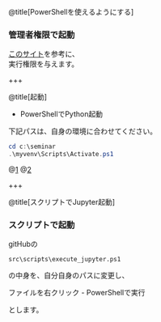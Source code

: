 @title[PowerShellを使えるようにする]

### 管理者権限で起動

[このサイト](http://www.atmarkit.co.jp/ait/articles/0805/16/news139.html)を参考に、  
実行権限を与えます。

+++

@title[起動]

* PowerShellでPython起動

下記パスは、自身の環境に合わせてください。

```ps1
cd c:\seminar
.\myvenv\Scripts\Activate.ps1
```
@[1](Jupyter等があるパスに移動)
@[2](仮想環境をアクティブにする)

+++

@title[スクリプトでJupyter起動]

### スクリプトで起動

gitHubの

`src\scripts\execute_jupyter.ps1`

の中身を、自分自身のパスに変更し、

ファイルを右クリック - PowerShellで実行

とします。